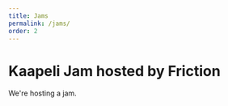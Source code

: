 ```yaml
---
title: Jams
permalink: /jams/
order: 2
---
```

# Kaapeli Jam hosted by Friction

We're hosting a jam.